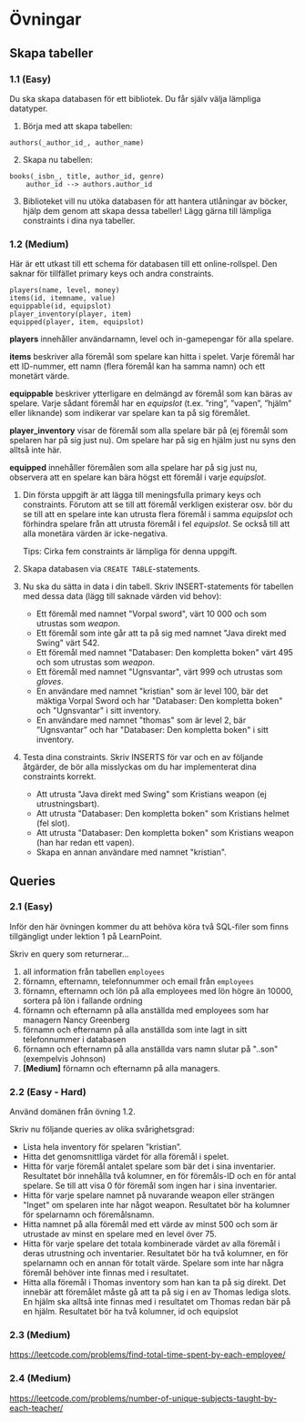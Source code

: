 # Övningar

## Skapa tabeller
### 1.1 (Easy)
Du ska skapa databasen för ett bibliotek. Du får själv välja lämpliga datatyper.
1. Börja med att skapa tabellen:
```
authors(_author_id_, author_name)
```
2. Skapa nu tabellen:
```
books(_isbn_, title, author_id, genre)
    author_id --> authors.author_id
```
3. Biblioteket vill nu utöka databasen för att hantera utlåningar av böcker, hjälp dem genom att skapa dessa tabeller! Lägg gärna till lämpliga constraints i dina nya tabeller.

### 1.2 (Medium)
Här är ett utkast till ett schema för databasen till ett online-rollspel. Den saknar för tillfället primary keys och andra constraints.

```
players(name, level, money)
items(id, itemname, value)
equippable(id, equipslot)
player_inventory(player, item)
equipped(player, item, equipslot)

```

**players** innehåller användarnamn, level och in-gamepengar för alla spelare.

**items** beskriver alla föremål som spelare kan hitta i spelet. Varje föremål har ett ID-nummer, ett namn (flera föremål kan ha samma namn) och ett monetärt värde. 

**equippable** beskriver ytterligare en delmängd av föremål som kan bäras av spelare. Varje sådant föremål har en *equipslot*  (t.ex. ”ring”, ”vapen”, ”hjälm” eller liknande) som indikerar var spelare kan ta på sig föremålet. 

**player_inventory** visar de föremål som alla spelare bär på (ej föremål som spelaren har på sig just nu). Om spelare har på sig en hjälm just nu syns den alltså inte här.

**equipped** innehåller föremålen som alla spelare har på sig just nu, observera att en spelare kan bära högst ett föremål i varje *equipslot*. 

1. Din första uppgift är att lägga till meningsfulla primary keys och constraints. Förutom att se till att föremål verkligen existerar osv. bör du se till att en spelare inte kan utrusta flera föremål i samma *equipslot* och förhindra spelare från att utrusta föremål i fel *equipslot*. Se också till att alla monetära värden är icke-negativa. 

    Tips: Cirka fem constraints är lämpliga för denna uppgift.

2. Skapa databasen via `CREATE TABLE`-statements.

3. Nu ska du sätta in data i din tabell. Skriv INSERT-statements för tabellen med dessa data (lägg till saknade värden vid behov):
    * Ett föremål med namnet "Vorpal sword", värt 10 000 och som utrustas som *weapon*.
    * Ett föremål som inte går att ta på sig med namnet "Java direkt med Swing" värt 542.
    * Ett föremål med namnet "Databaser: Den kompletta boken" värt 495 och som utrustas som *weapon*.
    * Ett föremål med namnet "Ugnsvantar", värt 999 och utrustas som *gloves*.
    * En användare med namnet "kristian" som är level 100, bär det mäktiga Vorpal Sword och har "Databaser: Den kompletta boken" och "Ugnsvantar" i sitt inventory.
    * En användare med namnet "thomas" som är level 2, bär ”Ugnsvantar” och har "Databaser: Den kompletta boken" i sitt inventory.
4. Testa dina constraints. Skriv INSERTS för var och en av följande åtgärder, de bör alla misslyckas om du har implementerat dina constraints korrekt.
    * Att utrusta "Java direkt med Swing" som Kristians weapon  (ej utrustningsbart).
    * Att utrusta "Databaser: Den kompletta boken" som Kristians helmet (fel slot).
    * Att utrusta "Databaser: Den kompletta boken" som Kristians weapon (han har redan ett vapen).
    * Skapa en annan användare med namnet "kristian".



## Queries
### 2.1 (Easy)
Inför den här övningen kommer du att behöva köra två SQL-filer som finns tillgängligt under lektion 1 på LearnPoint.

Skriv en query som returnerar...
1. all information från tabellen `employees`
2. förnamn, efternamn, telefonnummer och email från `employees`
3. förnamn, efternamn och lön på alla employees med lön högre än 10000, sortera på lön i fallande ordning
4. förnamn och efternamn på alla anställda med 
employees som har managern Nancy Greenberg
5. förnamn och efternamn på alla anställda som inte lagt in sitt telefonnummer i databasen
6. förnamn och efternamn på alla anställda vars namn slutar på "..son" (exempelvis Johnson)
7. **[Medium]** förnamn och efternamn på alla managers.

### 2.2 (Easy - Hard)
Använd domänen från övning 1.2.

Skriv nu följande queries av olika svårighetsgrad:
* Lista hela inventory för spelaren ”kristian”.
* Hitta det genomsnittliga värdet för alla föremål i spelet.
* Hitta för varje föremål antalet spelare som bär det i sina inventarier. Resultatet bör innehålla två kolumner, en för föremåls-ID och en för antal spelare. Se till att visa 0 för föremål som ingen har i sina inventarier.
* Hitta för varje spelare namnet på nuvarande weapon eller strängen "Inget" om spelaren inte har något weapon. Resultatet bör ha kolumner för spelarnamn och föremålsnamn.
* Hitta namnet på alla föremål med ett värde av minst 500 och som är utrustade av minst en spelare med en level över 75.
* Hitta för varje spelare det totala kombinerade värdet av alla föremål i deras utrustning och inventarier. Resultatet bör ha två kolumner, en för spelarnamn och en annan för totalt värde. Spelare som inte har några föremål behöver inte finnas med i resultatet.
* Hitta alla föremål i Thomas inventory som han kan ta på sig direkt. Det innebär att föremålet måste gå att ta på sig i en av Thomas lediga slots. En hjälm ska alltså inte finnas med i resultatet om Thomas redan bär på en hjälm. Resultatet bör ha två kolumner, id och equipslot

### 2.3 (Medium)
https://leetcode.com/problems/find-total-time-spent-by-each-employee/

### 2.4 (Medium)
https://leetcode.com/problems/number-of-unique-subjects-taught-by-each-teacher/ 

